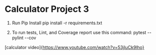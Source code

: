 # Calculator Project 3


1. Run Pip Install
pip install -r requirements.txt

2. To run tests, Lint, and Coverage report use this command: pytest  --pylint --cov

[calculator video]{https://www.youtube.com/watch?v=53jIuCk9lho}



